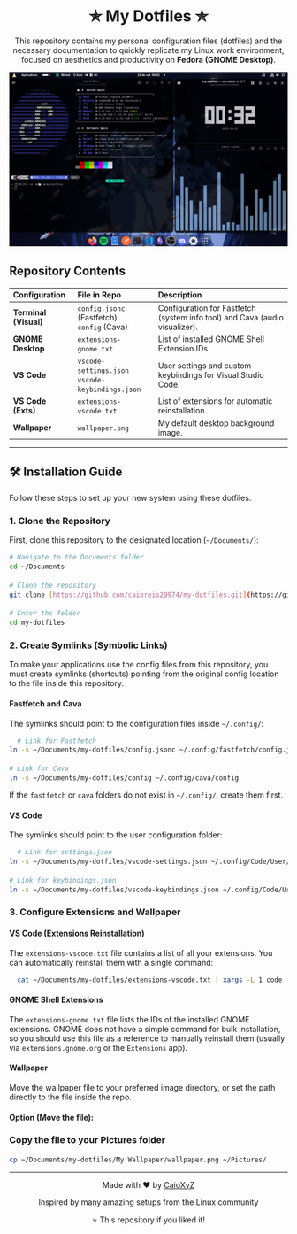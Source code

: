 <h1 align="center">✯ My Dotfiles ✯</h1>
  
<p align="center">
  This repository contains my personal configuration files (dotfiles) and the necessary documentation to quickly replicate my Linux work environment, focused on aesthetics and productivity on <strong>Fedora (GNOME Desktop)</strong>.
</p>

<div align="center">
  <img src="assets/desktop-screenshot.png" alt="Desktop Screenshot" width="800px"/>
</div>

## Repository Contents

| Configuration | File in Repo | Description |
| :--- | :--- | :--- |
| **Terminal (Visual)** | `config.jsonc` (Fastfetch)<br> `config` (Cava) | Configuration for Fastfetch (system info tool) and Cava (audio visualizer). |
| **GNOME Desktop** | `extensions-gnome.txt` | List of installed GNOME Shell Extension IDs. |
| **VS Code** | `vscode-settings.json`<br> `vscode-keybindings.json` | User settings and custom keybindings for Visual Studio Code. |
| **VS Code (Exts)** | `extensions-vscode.txt` | List of extensions for automatic reinstallation. |
| **Wallpaper** | `wallpaper.png` | My default desktop background image. |

---

## 🛠️ Installation Guide

Follow these steps to set up your new system using these dotfiles.

### 1. Clone the Repository

First, clone this repository to the designated location (`~/Documents/`):

```bash
# Navigate to the Documents folder
cd ~/Documents

# Clone the repository
git clone [https://github.com/caioreis29974/my-dotfiles.git](https://github.com/caioreis29974/my-dotfiles.git)

# Enter the folder
cd my-dotfiles
```

### 2. Create Symlinks (Symbolic Links)

To make your applications use the config files from this repository, you must create symlinks (shortcuts) pointing from the original config location to the file inside this repository.

#### Fastfetch and Cava

The symlinks should point to the configuration files inside `~/.config/`:

``` bash
  # Link for Fastfetch
ln -s ~/Documents/my-dotfiles/config.jsonc ~/.config/fastfetch/config.jsonc

# Link for Cava
ln -s ~/Documents/my-dotfiles/config ~/.config/cava/config

```

If the `fastfetch` or `cava` folders do not exist in `~/.config/`, create them first.

#### VS Code

The symlinks should point to the user configuration folder:

``` bash
  # Link for settings.json
ln -s ~/Documents/my-dotfiles/vscode-settings.json ~/.config/Code/User/settings.json

# Link for keybindings.json
ln -s ~/Documents/my-dotfiles/vscode-keybindings.json ~/.config/Code/User/keybindings.json

```

### 3. Configure Extensions and Wallpaper

#### VS Code (Extensions Reinstallation)

The `extensions-vscode.txt` file contains a list of all your extensions. You can automatically reinstall them with a single command:

``` bash
  cat ~/Documents/my-dotfiles/extensions-vscode.txt | xargs -L 1 code --install-extension

```

#### GNOME Shell Extensions

The `extensions-gnome.txt` file lists the IDs of the installed GNOME extensions. GNOME does not have a simple command for bulk installation, so you should use this file as a reference to manually reinstall them (usually via `extensions.gnome.org` or the `Extensions` app).

#### Wallpaper

Move the wallpaper file to your preferred image directory, or set the path directly to the file inside the repo.

#### Option (Move the file):

### Copy the file to your Pictures folder

``` bash
cp ~/Documents/my-dotfiles/My Wallpaper/wallpaper.png ~/Pictures/
```

---

<div align="center">
  <p>Made with ❤️ by <a href="https://github.com/caioreis29974">CaioXyZ</a></p>
  <p>Inspired by many amazing setups from the Linux community</p>
  <p>⭐ This repository if you liked it!</p>
</div>
